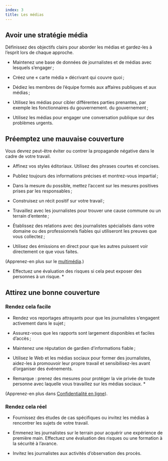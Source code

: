 ```yaml
---
index: 3
title: Les médias
---
```

## Avoir une stratégie média

Définissez des objectifs clairs pour aborder les médias et gardez-les à l’esprit lors de chaque approche.

- Maintenez une base de données de journalistes et de médias avec lesquels s’engager ;

- Créez une « carte média » décrivant qui couvre quoi ;

- Dédiez les membres de l’équipe formés aux affaires publiques et aux médias ;

- Utilisez les médias pour cibler différentes parties prenantes, par exemple les fonctionnaires du gouvernement.
du gouvernement ;

- Utilisez les médias pour engager une conversation publique sur des problèmes urgents.

## Préemptez une mauvaise couverture

Vous devrez peut-être éviter ou contrer la propagande négative dans le cadre de votre travail.

- Affinez vos styles éditoriaux. Utilisez des phrases courtes et concises.

-  Publiez toujours des informations précises et montrez-vous impartial ;

- Dans la mesure du possible, mettez l’accent sur les mesures positives prises par les responsables ;

- Construisez un récit positif sur votre travail ;

- Travaillez avec les journalistes pour trouver une cause commune ou un terrain d’entente ;

- Établissez des relations avec des journalistes spécialisés dans votre domaine ou des professionnels fiables qui utiliseront les preuves que vous collectez ;

- Utilisez des émissions en direct pour que les autres puissent voir directement ce que vous faites.

(Apprenez-en plus sur le [multimédia](umbrella://communications/online-privacy/beginner/s_multimedia.md).)

* Effectuez une évaluation des risques si cela peut exposer des personnes à un risque. *


## Attirez une bonne couverture

### Rendez cela facile

- Rendez vos reportages attrayants pour que les journalistes s’engagent activement dans le sujet ;

- Assurez-vous que les rapports sont largement disponibles et faciles d’accès ;

- Maintenez une réputation de gardien d’informations fiable ;

- Utilisez le Web et les médias sociaux pour former des journalistes, aidez-les à promouvoir leur propre travail et sensibilisez-les avant d’organiser des événements.

* Remarque : prenez des mesures pour protéger la vie privée de toute personne avec laquelle vous travaillez sur les médias sociaux. *

(Apprenez-en plus dans [Confidentialité en ligne](umbrella://communications/online-privacy)).

### Rendez cela réel

- Fournissez des études de cas spécifiques ou invitez les médias à rencontrer les sujets de votre travail.

- Emmenez les journalistes sur le terrain pour acquérir une expérience de première main. Effectuez une évaluation des risques ou une formation à la sécurité à l’avance.

- Invitez les journalistes aux activités d’observation des procès.